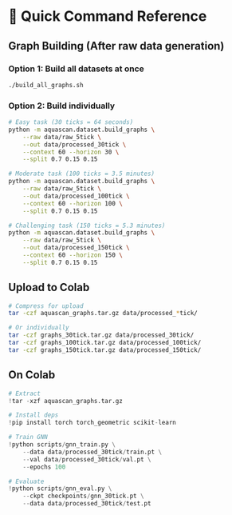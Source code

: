 # 🚀 Quick Command Reference

## Graph Building (After raw data generation)

### Option 1: Build all datasets at once
```bash
./build_all_graphs.sh
```

### Option 2: Build individually
```bash
# Easy task (30 ticks = 64 seconds)
python -m aquascan.dataset.build_graphs \
    --raw data/raw_5tick \
    --out data/processed_30tick \
    --context 60 --horizon 30 \
    --split 0.7 0.15 0.15

# Moderate task (100 ticks = 3.5 minutes)
python -m aquascan.dataset.build_graphs \
    --raw data/raw_5tick \
    --out data/processed_100tick \
    --context 60 --horizon 100 \
    --split 0.7 0.15 0.15

# Challenging task (150 ticks = 5.3 minutes)
python -m aquascan.dataset.build_graphs \
    --raw data/raw_5tick \
    --out data/processed_150tick \
    --context 60 --horizon 150 \
    --split 0.7 0.15 0.15
```

## Upload to Colab
```bash
# Compress for upload
tar -czf aquascan_graphs.tar.gz data/processed_*tick/

# Or individually
tar -czf graphs_30tick.tar.gz data/processed_30tick/
tar -czf graphs_100tick.tar.gz data/processed_100tick/
tar -czf graphs_150tick.tar.gz data/processed_150tick/
```

## On Colab
```python
# Extract
!tar -xzf aquascan_graphs.tar.gz

# Install deps
!pip install torch torch_geometric scikit-learn

# Train GNN
!python scripts/gnn_train.py \
    --data data/processed_30tick/train.pt \
    --val data/processed_30tick/val.pt \
    --epochs 100

# Evaluate
!python scripts/gnn_eval.py \
    --ckpt checkpoints/gnn_30tick.pt \
    --data data/processed_30tick/test.pt
```
